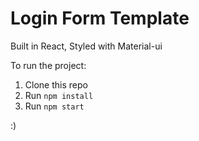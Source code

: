 # Login Form Template
Built in React, Styled with Material-ui

To run the project:

1. Clone this repo
2. Run `npm install`
3. Run `npm start`

:)
